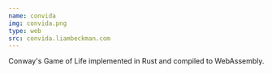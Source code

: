 ```yaml
---
name: convida
img: convida.png
type: web
src: convida.liambeckman.com
---
```


Conway's Game of Life implemented in Rust and compiled to WebAssembly.

